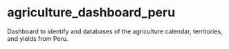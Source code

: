 # agriculture_dashboard_peru
Dashboard to identify and databases of the agriculture calendar, territories, and yields from Peru.
